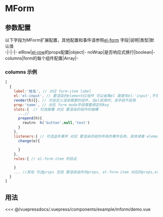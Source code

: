 
# MForm

## 参数配置
 以下字段为MForm扩展配置，其他配置和事件请参照[el-form](https://element.eleme.io/#/zh-CN/component/form)
字段|说明|类型|默认值  
-|-|-|-
elRow|[el-row](https://element.eleme.io/#/zh-CN/component/row)的props配置|object|-
noWrap|是否响应式换行|boolean|-
columns|form的每个组件配置|Array|-

 ### columns 示例 
```js
[
  {
    label:'姓名', // 对应 form-item label
    el:'el-input', // 要渲染的elementUI组件 可以省略el 直接写el:'input',不写该字段默认会渲染成 span h('span',null,当前model对应prop字段的值)
    render(h){}, // 可自定义渲染需要的组件，当el启用时，该字段不启用
    prop:'name', // 对应 form mode字段需要绑定的key
    slots:{  // 可选插槽 对应 要渲染的组件的插槽
      ...//
      prepend(h){
        reutrn  h('button',null,'test')
      }
    },
    listeners:{ // 可选监听事件 对应 要渲染的组件所有的事件名称，具体请看 elementui 文档
      change(e){
        
      }
    },
    rules:{ // el-form-item 的验证

    }
    ... //其他 可选props 包括 要渲染组件的props, el-form-item 对应的props,el-col对应props，都可以定义在当前对象中 
  }
]
```


## 用法

<demo-block>
<example-mform-demo slot="source"/>
 <<< @/vuepressdocs/.vuepress/components/example/mform/demo.vue
</demo-block>